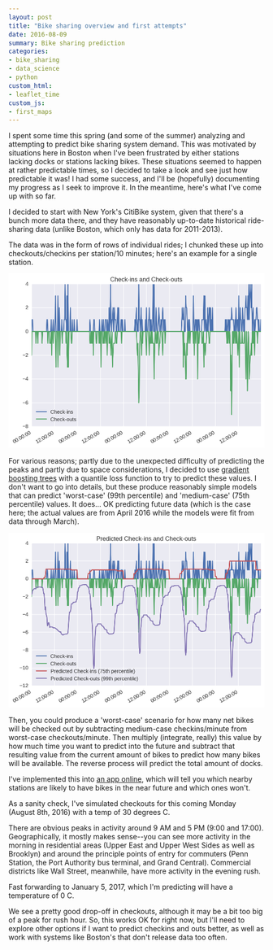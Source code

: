 ```yaml
---
layout: post
title: "Bike sharing overview and first attempts"
date: 2016-08-09
summary: Bike sharing prediction
categories:
- bike_sharing
- data_science
- python
custom_html:
- leaflet_time
custom_js:
- first_maps
---
```


I spent some time this spring (and some of the summer) analyzing and attempting to predict bike sharing system demand. This was motivated by situations here in Boston when I've been frustrated by either stations lacking docks or stations lacking bikes. These situations seemed to happen at rather predictable times, so I decided to take a look and see just how predictable it was! I had some success, and I'll be (hopefully) documenting my progress as I seek to improve it. In the meantime, here's what I've come up with so far.

I decided to start with New York's CitiBike system, given that there's a bunch more data there, and they have reasonably up-to-date historical ride-sharing data (unlike Boston, which only has data for 2011-2013).

The data was in the form of rows of individual rides; I chunked these up into checkouts/checkins per station/10 minutes; here's an example for a single station.

![checkins and checkouts](/files/images/checkin_out.png)

For various reasons; partly due to the unexpected difficulty of predicting the peaks and partly due to space considerations, I decided to use [gradient boosting trees](https://en.wikipedia.org/wiki/Gradient_boosting#Gradient_tree_boosting) with a quantile loss function to try to predict these values. I don't want to go into details, but these produce reasonably simple models that can predict 'worst-case' (99th percentile) and 'medium-case' (75th percentile) values. It does... OK predicting future data (which is the case here; the actual values are from April 2016 while the models were fit from data through March).

![predicted checkins and checkouts](/files/images/pred_checkin_out.png)

Then, you could produce a 'worst-case' scenario for how many net bikes will be checked out by subtracting medium-case checkins/minute from worst-case checkouts/minute. Then multiply (integrate, really) this value by how much time you want to predict into the future and subtract that resulting value from the current amount of bikes to predict how many bikes will be available. The reverse process will predict the total amount of docks.

I've implemented this into [an app online](https://bike-share-trip-planner.herokuapp.com), which will tell you which nearby stations are likely to have bikes in the near future and which ones won't.

As a sanity check, I've simulated checkouts for this coming Monday (August 8th, 2016) with a temp of 30 degrees C. 

<div class="nyc_bike_share" id="map_warm"></div>

There are obvious peaks in activity around 9 AM and 5 PM (9:00 and 17:00). Geographically, it mostly makes sense--you can see more activity in the morning in residential areas (Upper East and Upper West Sides as well as Brooklyn) and around the principle points of entry for commuters (Penn Station, the Port Authority bus terminal, and Grand Central). Commercial districts like Wall Street, meanwhile, have more activity in the evening rush.

Fast forwarding to January 5, 2017, which I'm predicting will have a temperature of 0 C.

<div class="nyc_bike_share" id="map_cold"></div>

We see a pretty good drop-off in checkouts, although it may be a bit too big of a peak for rush hour. So, this works OK for right now, but I'll need to explore other options if I want to predict checkins and outs better, as well as work with systems like Boston's that don't release data too often. 
